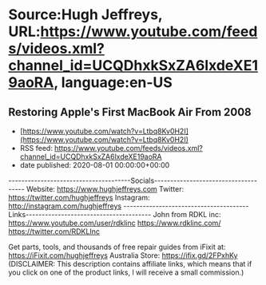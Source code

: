 # Source:Hugh Jeffreys, URL:https://www.youtube.com/feeds/videos.xml?channel_id=UCQDhxkSxZA6lxdeXE19aoRA, language:en-US

## Restoring Apple's First MacBook Air From 2008
 - [https://www.youtube.com/watch?v=Ltbq8Kv0H2I](https://www.youtube.com/watch?v=Ltbq8Kv0H2I)
 - RSS feed: https://www.youtube.com/feeds/videos.xml?channel_id=UCQDhxkSxZA6lxdeXE19aoRA
 - date published: 2020-08-01 00:00:00+00:00

--------------------------------------Socials-------------------------------------
Website: https://www.hughjeffreys.com 
Twitter: https://twitter.com/hughjeffreys
Instagram: http://instagram.com/hughjeffreys
---------------------------------------Links---------------------------------------
John from RDKL inc:
https://www.youtube.com/user/rdklinc
https://www.rdklinc.com/
https://twitter.com/RDKLInc

Get parts, tools, and thousands of free repair guides from iFixit at: 
    https://iFixit.com/hughjeffreys
Australia Store: https://ifix.gd/2FPxhKy
(DISCLAIMER: This description contains affiliate links, which means that if you click on one of the product links, l will receive a small commission.)

